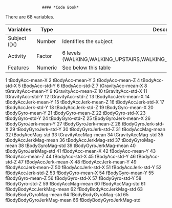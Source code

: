 
					#### *Code Book*

There are 68 variables.

Variables    | Type    | Description
------------ | ------- | -----------Subject ID() | Number  | Identifies the subjectActivity     | Factor  | 6 levels (WALKING,WALKING_UPSTAIRS,WALKING_DOWNSTAIRS,SITTING,STANDING,LAYING) Features     | Numeric | See below this table

1tBodyAcc-mean-X2tBodyAcc-mean-Y3tBodyAcc-mean-Z4tBodyAcc-std-X5tBodyAcc-std-Y6tBodyAcc-std-Z7tGravityAcc-mean-X8tGravityAcc-mean-Y9tGravityAcc-mean-Z10tGravityAcc-std-X11tGravityAcc-std-Y12tGravityAcc-std-Z13tBodyAccJerk-mean-X14tBodyAccJerk-mean-Y15tBodyAccJerk-mean-Z16tBodyAccJerk-std-X17tBodyAccJerk-std-Y18tBodyAccJerk-std-Z19tBodyGyro-mean-X20tBodyGyro-mean-Y21tBodyGyro-mean-Z22tBodyGyro-std-X23tBodyGyro-std-Y24tBodyGyro-std-Z25tBodyGyroJerk-mean-X26tBodyGyroJerk-mean-Y27tBodyGyroJerk-mean-Z28tBodyGyroJerk-std-X29tBodyGyroJerk-std-Y30tBodyGyroJerk-std-Z31tBodyAccMag-mean32tBodyAccMag-std33tGravityAccMag-mean34tGravityAccMag-std35tBodyAccJerkMag-mean36tBodyAccJerkMag-std37tBodyGyroMag-mean38tBodyGyroMag-std39tBodyGyroJerkMag-mean40tBodyGyroJerkMag-std41fBodyAcc-mean-X42fBodyAcc-mean-Y43fBodyAcc-mean-Z44fBodyAcc-std-X45fBodyAcc-std-Y46fBodyAcc-std-Z47fBodyAccJerk-mean-X48fBodyAccJerk-mean-Y49fBodyAccJerk-mean-Z50fBodyAccJerk-std-X51fBodyAccJerk-std-Y52fBodyAccJerk-std-Z53fBodyGyro-mean-X54fBodyGyro-mean-Y55fBodyGyro-mean-Z56fBodyGyro-std-X57fBodyGyro-std-Y58fBodyGyro-std-Z59fBodyAccMag-mean60fBodyAccMag-std61fBodyBodyAccJerkMag-mean62fBodyBodyAccJerkMag-std63fBodyBodyGyroMag-mean64fBodyBodyGyroMag-std65fBodyBodyGyroJerkMag-mean66fBodyBodyGyroJerkMag-std
